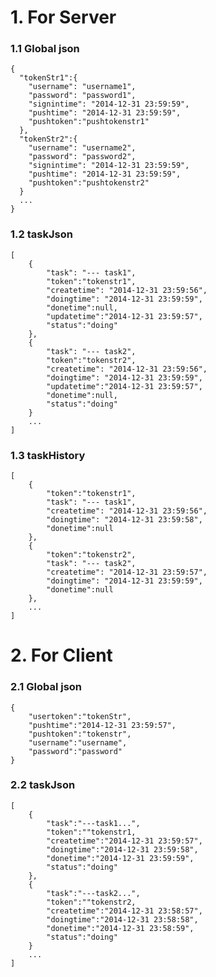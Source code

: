 # 1. For Server

### 1.1 Global json
    {
      "tokenStr1":{
        "username": "username1",
        "password": "password1",
        "signintime": "2014-12-31 23:59:59",
        "pushtime": "2014-12-31 23:59:59",
        "pushtoken":"pushtokenstr1"
      },
      "tokenStr2":{
        "username": "username2",
        "password": "password2",
        "signintime": "2014-12-31 23:59:59",
        "pushtime": "2014-12-31 23:59:59",
        "pushtoken":"pushtokenstr2"
      }
      ...
    }

### 1.2 taskJson

    [
        {
            "task": "--- task1",
            "token":"tokenstr1",
            "createtime": "2014-12-31 23:59:56",
            "doingtime": "2014-12-31 23:59:59",
            "donetime":null,
            "updatetime":"2014-12-31 23:59:57",
            "status":"doing"
        },
        {
            "task": "--- task2",
            "token":"tokenstr2",
            "createtime": "2014-12-31 23:59:56",
            "doingtime": "2014-12-31 23:59:59",
            "updatetime":"2014-12-31 23:59:57",
            "donetime":null,
            "status":"doing"
        }
        ...
    ]


### 1.3 taskHistory
    [
        {
            "token":"tokenstr1",
            "task": "--- task1",
            "createtime": "2014-12-31 23:59:56",
            "doingtime": "2014-12-31 23:59:58",
            "donetime":null
        },
        {
            "token":"tokenstr2",
            "task": "--- task2",
            "createtime": "2014-12-31 23:59:57",
            "doingtime": "2014-12-31 23:59:59",
            "donetime":null
        },
        ...
    ]

# 2. For Client

### 2.1 Global json
    
    {
        "usertoken":"tokenStr",
        "pushtime":"2014-12-31 23:59:57",
        "pushtoken":"tokenstr",
        "username":"username",
        "password":"password"
    }

### 2.2 taskJson

    [
        {
            "task":"---task1...",
            "token":""tokenstr1,            
            "createtime":"2014-12-31 23:59:57",
            "doingtime":"2014-12-31 23:59:58",
            "donetime":"2014-12-31 23:59:59",
            "status":"doing"
        },
        {
            "task":"---task2...",
            "token":""tokenstr2,
            "createtime":"2014-12-31 23:58:57",
            "doingtime":"2014-12-31 23:58:58",
            "donetime":"2014-12-31 23:58:59",
            "status":"doing"
        }
        ...
    ]
    